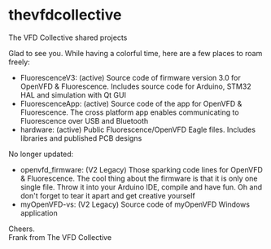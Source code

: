 # thevfdcollective
The VFD Collective shared projects

Glad to see you. While having a colorful time, here are a few places to roam freely:
  - FluorescenceV3: (active) Source code of firmware version 3.0 for OpenVFD & Fluorescence. Includes source code for Arduino, STM32 HAL and simulation with Qt GUI
  - FluorescenceApp: (active) Source code of the app for OpenVFD & Fluorescence. The cross platform app enables communicating to Fluorescence over USB and Bluetooth
  - hardware: (active) Public Fluorescence/OpenVFD Eagle files. Includes libraries and published PCB designs

No longer updated:
  - openvfd_firmware: (V2 Legacy) Those sparking code lines for OpenVFD & Fluorescence. The cool thing about the firmware is that it is only one single file. Throw it into your Arduino IDE, compile and have fun. Oh and don't forget to tear it apart and get creative yourself
  - myOpenVFD-vs: (V2 Legacy) Source code of myOpenVFD Windows application

  
Cheers.</br>
Frank from The VFD Collective

